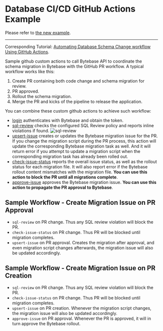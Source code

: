 # Database CI/CD GitHub Actions Example

Please refer to [the new example](https://github.com/bytebase/bytebase-release-cicd-workflows-example).

---

Corresponding Tutorial: [Automating Database Schema Change workflow Using GitHub Actions](https://www.bytebase.com/docs/tutorials/github-ci/).

Sample github custom actions to call Bytebase API to coordinate the schema migration in Bytebase with the GitHub PR workflow. A typical workflow works like this:

1. Create PR containing both code change and schema migration for review.
1. PR approved.
1. Rollout the schema migration.
1. Merge the PR and kicks of the pipeline to release the application.

You can combine these custom github actions to achieve such workflow:

- [login](https://github.com/bytebase/github-action-example/tree/main/.github/actions/login)
  authenticates with Bytebase and obtain the token.
- [sql-review](https://github.com/bytebase/github-action-example/tree/main/.github/actions/sql-review)
  checks the configured SQL Review policy and reports inline violations if found.
  ![sql-review](https://raw.githubusercontent.com/bytebase/github-action-example/main/assets/step1-create-migration-script-pr.webp)
- [upsert-issue](https://github.com/bytebase/github-action-example/tree/main/.github/actions/upsert-issue) creates or updates the Bytebase migration issue for the PR. If you change the migration script during the PR process, this action will update the corresponding Bytebase migration task as well. And it will return error if you attempt to update a migration script when the corresponding migration task has already been rolled out.
- [check-issue-status](https://github.com/bytebase/github-action-example/tree/main/.github/actions/check-issue-status) reports the overall issue status, as well as the rollout status for each
  migration file. It will also report error if the Bytebase rollout content mismatches with the migration file. **You can use this action to block the PR until all migrations complete**.
- [approve-issue](https://github.com/bytebase/github-action-example/tree/main/.github/actions/approve-issue) approves the Bytebase migration issue. **You can use this action to propagate the PR approval to Bytebase**.

## Sample Workflow - Create Migration Issue on PR Approval

- `sql-review` on PR change. Thus any SQL review violation will block the PR.
- `check-issue-status` on PR change. Thus PR will be blocked until migration completes.
- `upsert-issue` on PR approval. Creates the migration after approval, and even migration
  script changes afterwards, the migration issue will also be updated accordingly.

## Sample Workflow - Create Migration Issue on PR Creation

- `sql-review` on PR change. Thus any SQL review violation will block the PR.
- `check-issue-status` on PR change. Thus PR will be blocked until migration completes.
- `upsert-issue` on PR creation. Whenever the migration script changes, the migration issue will also be updated accordingly.
- `approve-issue` on PR approval. Whenever the PR is approved, it will in turn approve
  the Bytebase rollout.
